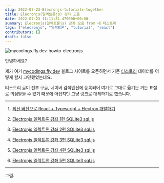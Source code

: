 ```yaml
---
slug: 2022-07-23-Elecronjs-tutorials-together
title: Elecronjs(일렉트론js) 강좌 모음
date: 2022-07-23 11:11:31.479000+00:00
summary: Elecronjs(일렉트론js) 강좌 모음 from 내 티스토리
tags: ["elecronjs", "일렉트론", "tutorial", "react"]
contributors: []
draft: false
---
```


![mycodings.fly.dev-howto-electronjs](https://blogger.googleusercontent.com/img/a/AVvXsEiHlYdlzaggUJRqxTOQRq9im3l-NCwYsqoKgRyLuJjgGPdvmX2cm___XU6uzv1sKcRjvDCthrsbTi3yuNLAmOB8Lo4Qx7N97425UUi67ZJd9V3PNoz_Af6eopsKMm-b0_unXEwlkRED2nlPMBg8mf1c_0BKzpDi5XJ8BtzVVmWSuLrxZBpbDllBOFw_)

안녕하세요?

제가 여기 [mycodings.fly.dev](https://mycodings.fly.dev) 블로그 사이트를 오픈하면서 기존 [티스토리](https://cpro95.tistory.com) 데이터를 어떻게 할지 고민했었는데요.

티스토리 글이 전부 구글, 네이버 검색엔진에 등록되어 여기로 그대로 옮기는 거는 표절로 의심받을 수 있기 때문에 아쉽지만 그냥 링크로 대체하기로 했습니다.

---

1. [최신 버전으로 React + Typescript + Electron 개발하기](https://cpro95.tistory.com/185)

2. [Electronjs 일렉트론 강좌 1편 SQLite3 sql.js](https://cpro95.tistory.com/500)

3. [Electronjs 일렉트론 강좌 2편 SQLite3 sql.js](https://cpro95.tistory.com/501)

4. [Electronjs 일렉트론 강좌 3편 SQLite3 sql.js](https://cpro95.tistory.com/502)

5. [Electronjs 일렉트론 강좌 4편 SQLite3 sql.js](https://cpro95.tistory.com/632)

6. [Electronjs 일렉트론 강좌 5편 SQLite3 sql.js](https://cpro95.tistory.com/633)

---

그럼.